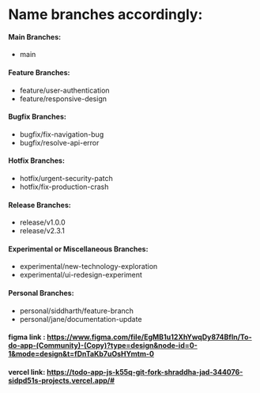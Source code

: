 # Name branches accordingly: 

#### Main Branches:
 - main
#### Feature Branches:
 - feature/user-authentication
 - feature/responsive-design

#### Bugfix Branches:
 - bugfix/fix-navigation-bug
 - bugfix/resolve-api-error

#### Hotfix Branches:

 - hotfix/urgent-security-patch
 - hotfix/fix-production-crash

#### Release Branches:

 - release/v1.0.0
 - release/v2.3.1

#### Experimental or Miscellaneous Branches:

 - experimental/new-technology-exploration
 - experimental/ui-redesign-experiment
#### Personal Branches:
 - personal/siddharth/feature-branch
 - personal/jane/documentation-update



#### figma link : https://www.figma.com/file/EgMB1u12XhYwqDy874Bfln/To-do-app-(Community)-(Copy)?type=design&node-id=0-1&mode=design&t=fDnTaKb7uOsHYmtm-0
#### vercel link: https://todo-app-js-k55q-git-fork-shraddha-jad-344076-sidpd51s-projects.vercel.app/#
